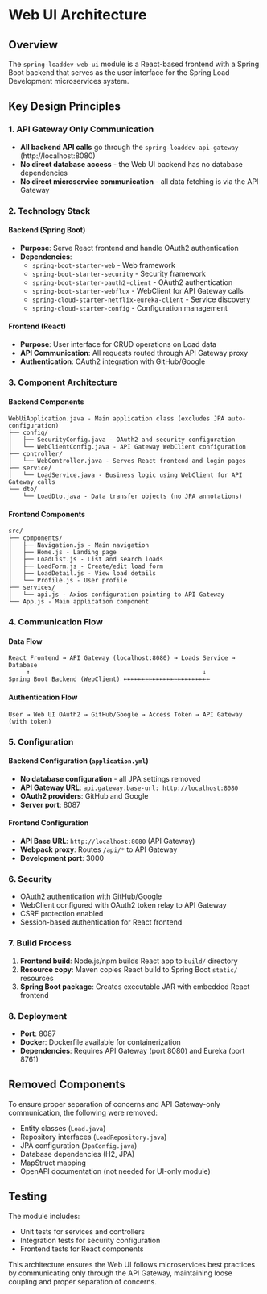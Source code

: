 # Web UI Architecture

## Overview
The `spring-loaddev-web-ui` module is a React-based frontend with a Spring Boot backend that serves as the user interface for the Spring Load Development microservices system.

## Key Design Principles

### 1. API Gateway Only Communication
- **All backend API calls** go through the `spring-loaddev-api-gateway` (http://localhost:8080)
- **No direct database access** - the Web UI backend has no database dependencies
- **No direct microservice communication** - all data fetching is via the API Gateway

### 2. Technology Stack

#### Backend (Spring Boot)
- **Purpose**: Serve React frontend and handle OAuth2 authentication
- **Dependencies**:
  - `spring-boot-starter-web` - Web framework
  - `spring-boot-starter-security` - Security framework
  - `spring-boot-starter-oauth2-client` - OAuth2 authentication
  - `spring-boot-starter-webflux` - WebClient for API Gateway calls
  - `spring-cloud-starter-netflix-eureka-client` - Service discovery
  - `spring-cloud-starter-config` - Configuration management

#### Frontend (React)
- **Purpose**: User interface for CRUD operations on Load data
- **API Communication**: All requests routed through API Gateway proxy
- **Authentication**: OAuth2 integration with GitHub/Google

### 3. Component Architecture

#### Backend Components
```
WebUiApplication.java - Main application class (excludes JPA auto-configuration)
├── config/
│   ├── SecurityConfig.java - OAuth2 and security configuration
│   └── WebClientConfig.java - API Gateway WebClient configuration
├── controller/
│   └── WebController.java - Serves React frontend and login pages
├── service/
│   └── LoadService.java - Business logic using WebClient for API Gateway calls
└── dto/
    └── LoadDto.java - Data transfer objects (no JPA annotations)
```

#### Frontend Components
```
src/
├── components/
│   ├── Navigation.js - Main navigation
│   ├── Home.js - Landing page
│   ├── LoadList.js - List and search loads
│   ├── LoadForm.js - Create/edit load form
│   ├── LoadDetail.js - View load details
│   └── Profile.js - User profile
├── services/
│   └── api.js - Axios configuration pointing to API Gateway
└── App.js - Main application component
```

### 4. Communication Flow

#### Data Flow
```
React Frontend → API Gateway (localhost:8080) → Loads Service → Database
     ↑                                                ↓
Spring Boot Backend (WebClient) ←←←←←←←←←←←←←←←←←←←←←←←←
```

#### Authentication Flow
```
User → Web UI OAuth2 → GitHub/Google → Access Token → API Gateway (with token)
```

### 5. Configuration

#### Backend Configuration (`application.yml`)
- **No database configuration** - all JPA settings removed
- **API Gateway URL**: `api.gateway.base-url: http://localhost:8080`
- **OAuth2 providers**: GitHub and Google
- **Server port**: 8087

#### Frontend Configuration
- **API Base URL**: `http://localhost:8080` (API Gateway)
- **Webpack proxy**: Routes `/api/*` to API Gateway
- **Development port**: 3000

### 6. Security
- OAuth2 authentication with GitHub/Google
- WebClient configured with OAuth2 token relay to API Gateway
- CSRF protection enabled
- Session-based authentication for React frontend

### 7. Build Process
1. **Frontend build**: Node.js/npm builds React app to `build/` directory
2. **Resource copy**: Maven copies React build to Spring Boot `static/` resources
3. **Spring Boot package**: Creates executable JAR with embedded React frontend

### 8. Deployment
- **Port**: 8087
- **Docker**: Dockerfile available for containerization
- **Dependencies**: Requires API Gateway (port 8080) and Eureka (port 8761)

## Removed Components
To ensure proper separation of concerns and API Gateway-only communication, the following were removed:
- Entity classes (`Load.java`)
- Repository interfaces (`LoadRepository.java`)
- JPA configuration (`JpaConfig.java`)
- Database dependencies (H2, JPA)
- MapStruct mapping
- OpenAPI documentation (not needed for UI-only module)

## Testing
The module includes:
- Unit tests for services and controllers
- Integration tests for security configuration
- Frontend tests for React components

This architecture ensures the Web UI follows microservices best practices by communicating only through the API Gateway, maintaining loose coupling and proper separation of concerns.
